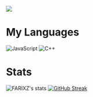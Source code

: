 
![](https://komarev.com/ghpvc/?username=farixz&style=flat-square&label=Profile+Views:)
# My Languages
![JavaScript](https://img.shields.io/badge/javascript-%23323330.svg?style=for-the-badge&logo=javascript&logoColor=%23F7DF1E)   ![C++](https://img.shields.io/badge/c++-%2300599C.svg?style=for-the-badge&logo=c%2B%2B&logoColor=white)

# Stats
![FARIXZ's stats](https://github-readme-stats.vercel.app/api?username=farixz&theme=github_dark&show_icons=true) [![GitHub Streak](https://streak-stats.demolab.com?user=farixz&theme=blue-navy&card_width=350)](https://git.io/streak-stats)

